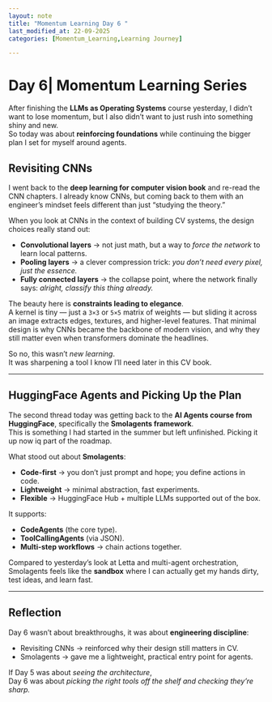 ```yaml
---
layout: note
title: "Momentum Learning Day 6 "
last_modified_at: 22-09-2025 
categories: [Momentum_Learning,Learning Journey]

---
```

 # Day 6| Momentum Learning Series

After finishing the **LLMs as Operating Systems** course yesterday, I didn’t want to lose momentum, but I also didn’t want to just rush into something shiny and new.  
So today was about **reinforcing foundations** while continuing the bigger plan I set for myself around agents.  


## Revisiting CNNs  

I went back to the **deep learning for computer vision book** and re-read the CNN chapters.
I already know CNNs, but coming back to them with an engineer’s mindset feels different than just “studying the theory.”  

When you look at CNNs in the context of building CV systems, the design choices really stand out:  

- **Convolutional layers** → not just math, but a way to *force the network* to learn local patterns.  
- **Pooling layers** → a clever compression trick: *you don’t need every pixel, just the essence.*  
- **Fully connected layers** → the collapse point, where the network finally says: *alright, classify this thing already.*  

The beauty here is **constraints leading to elegance**.  
A kernel is tiny — just a `3×3` or `5×5` matrix of weights — but sliding it across an image extracts edges, textures, and higher-level features.
That minimal design is why CNNs became the backbone of modern vision, and why they still matter even when transformers dominate the headlines.  

So no, this wasn’t *new learning*.  
It was sharpening a tool I know I’ll need later in this CV book.  

---

## HuggingFace Agents and Picking Up the Plan  

The second thread today was getting back to the **AI Agents course from HuggingFace**, specifically the **Smolagents framework**.  
This is something I had started in the summer but left unfinished. 
Picking it up now iq part of the roadmap.  

What stood out about **Smolagents**:  

- **Code-first** → you don’t just prompt and hope; you define actions in code.  
- **Lightweight** → minimal abstraction, fast experiments.  
- **Flexible** → HuggingFace Hub + multiple LLMs supported out of the box.  

It supports:  

- **CodeAgents** (the core type).  
- **ToolCallingAgents** (via JSON).  
- **Multi-step workflows** → chain actions together.  

Compared to yesterday’s look at Letta and multi-agent orchestration, Smolagents feels like the **sandbox** where I can actually get my hands dirty, test ideas, and learn fast.  

---

## Reflection  

Day 6 wasn’t about breakthroughs, it was about **engineering discipline**:  

- Revisiting CNNs → reinforced why their design still matters in CV.  
- Smolagents → gave me a lightweight, practical entry point for agents.  

If Day 5 was about *seeing the architecture*,  
Day 6 was about *picking the right tools off the shelf and checking they’re sharp.*  
